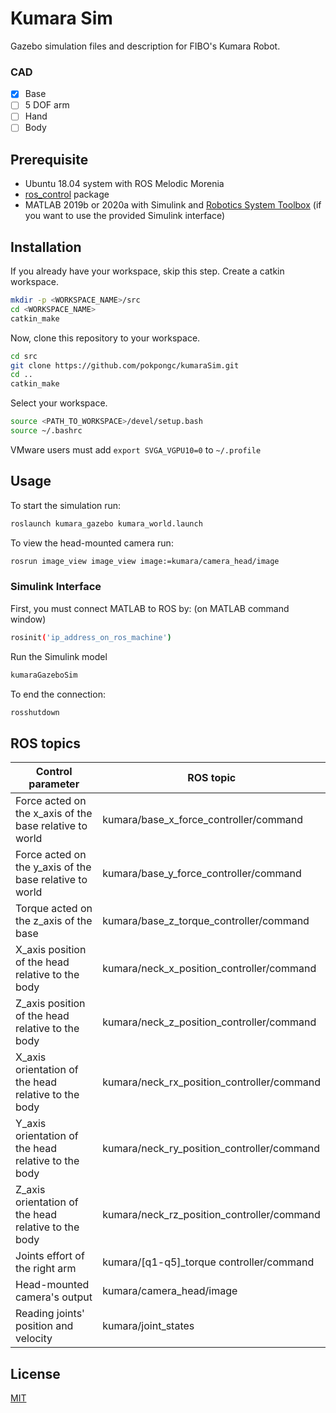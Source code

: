 # Kumara Sim

Gazebo simulation files and description for FIBO's Kumara Robot.

### CAD
- [x] Base
- [ ] 5 DOF arm
- [ ] Hand
- [ ] Body

## Prerequisite

* Ubuntu 18.04 system with ROS Melodic Morenia
* [ros_control](http://wiki.ros.org/ros_control) package
* MATLAB 2019b or 2020a with Simulink and [Robotics System Toolbox](https://www.mathworks.com/products/robotics.html) (if you want to use the provided Simulink interface) 

## Installation

If you already have your workspace, skip this step. Create a catkin workspace.
```bash
mkdir -p <WORKSPACE_NAME>/src
cd <WORKSPACE_NAME>
catkin_make
```
Now, clone this repository to your workspace.
```bash
cd src
git clone https://github.com/pokpongc/kumaraSim.git
cd ..
catkin_make
```
Select your workspace.
```bash
source <PATH_TO_WORKSPACE>/devel/setup.bash
source ~/.bashrc
```
VMware users must add `export SVGA_VGPU10=0` to `~/.profile` 

## Usage

To start the simulation run:
```bash
roslaunch kumara_gazebo kumara_world.launch
```
To view the head-mounted camera run:
```bash
rosrun image_view image_view image:=kumara/camera_head/image
```
### Simulink Interface

First, you must connect MATLAB to ROS by:
(on MATLAB command window)
```bash
rosinit('ip_address_on_ros_machine')
```
Run the Simulink model
```bash
kumaraGazeboSim
```
To end the connection:
```bash
rosshutdown
```

## ROS topics
Control parameter | ROS topic
------------ | -------------
Force acted on the x_axis of the base relative to world | kumara/base_x_force_controller/command
Force acted on the y_axis of the base relative to world | kumara/base_y_force_controller/command
Torque acted on the z_axis of the base | kumara/base_z_torque_controller/command
X_axis position of the head relative to the body | kumara/neck_x_position_controller/command
Z_axis position of the head relative to the body | kumara/neck_z_position_controller/command
X_axis orientation of the head relative to the body | kumara/neck_rx_position_controller/command
Y_axis orientation of the head relative to the body | kumara/neck_ry_position_controller/command
Z_axis orientation of the head relative to the body | kumara/neck_rz_position_controller/command
Joints effort of the right arm | kumara/[q1-q5]_torque controller/command
Head-mounted camera's output | kumara/camera_head/image
Reading joints' position and velocity | kumara/joint_states

## License
[MIT](https://choosealicense.com/licenses/mit/)
